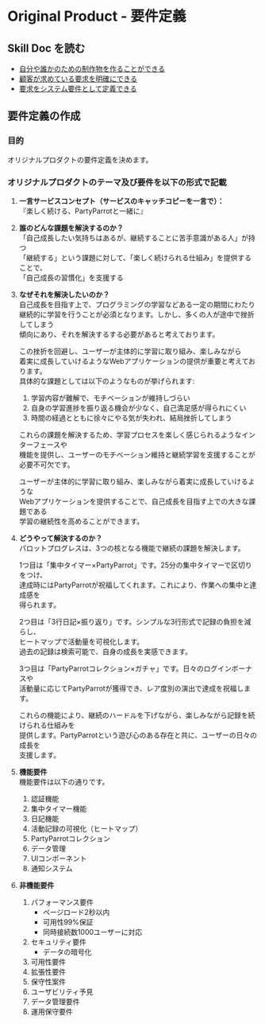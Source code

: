 # Original Product - 要件定義

## Skill Doc を読む

- [自分や誰かのための制作物を作ることができる](/skilldocs/BUSINESS_THINKING.md)
- [顧客が求めている要求を明確にできる](/skilldocs/REQUIREMENTS_ANALYSIS.md)
- [要求をシステム要件として定義できる](/skilldocs/REQUIREMENT_DEFINITION.md)

## 要件定義の作成

### 目的

オリジナルプロダクトの要件定義を決めます。

### オリジナルプロダクトのテーマ及び要件を以下の形式で記載

1. **一言サービスコンセプト（サービスのキャッチコピーを一言で）：**  
   『楽しく続ける、PartyParrotと一緒に』
2. **誰のどんな課題を解決するのか？**  
   「自己成長したい気持ちはあるが、継続することに苦手意識がある人」が持つ  
   「継続する」という課題に対して、「楽しく続けられる仕組み」を提供することで、  
   「自己成長の習慣化」を支援する
3. **なぜそれを解決したいのか？**  
    自己成長を目指す上で、プログラミングの学習などある一定の期間にわたり  
    継続的に学習を行うことが必須となります。しかし、多くの人が途中で挫折してしまう  
    傾向にあり、それを解決するする必要があると考えております。  

    この挫折を回避し、ユーザーが主体的に学習に取り組み、楽しみながら  
    着実に成長していけるようなWebアプリケーションの提供が重要と考えております。  
    具体的な課題としては以下のようなものが挙げられます:

     1. 学習内容が難解で、モチベーションが維持しづらい  
     2. 自身の学習進捗を振り返る機会が少なく、自己満足感が得られにくい  
     3. 時間の経過とともに徐々にやる気が失われ、結局挫折してしまう  

    これらの課題を解決するため、学習プロセスを楽しく感じられるようなインターフェースや  
    機能を提供し、ユーザーのモチベーション維持と継続学習を支援することが必要不可欠です。
  
    ユーザーが主体的に学習に取り組み、楽しみながら着実に成長していけるような  
    Webアプリケーションを提供することで、自己成長を目指す上での大きな課題である  
    学習の継続性を高めることができます。  
4. **どうやって解決するのか？**  
    パロットプログレスは、3つの核となる機能で継続の課題を解決します。

    1つ目は「集中タイマー×PartyParrot」です。25分の集中タイマーで区切りをつけ、  
    達成時にはPartyParrotが祝福してくれます。これにより、作業への集中と達成感を  
    得られます。

    2つ目は「3行日記×振り返り」です。シンプルな3行形式で記録の負担を減らし、  
    ヒートマップで活動量を可視化します。  
    過去の記録は検索可能で、自身の成長を実感できます。

    3つ目は「PartyParrotコレクション×ガチャ」です。日々のログインボーナスや  
    活動量に応じてPartyParrotが獲得でき、レア度別の演出で達成を祝福します。

    これらの機能により、継続のハードルを下げながら、楽しみながら記録を続けられる仕組みを  
    提供します。PartyParrotという遊び心のある存在と共に、ユーザーの日々の成長を  
    支援します。
5. **機能要件**  
    機能要件は以下の通りです。
      1. 認証機能
      2. 集中タイマー機能
      3. 日記機能
      4. 活動記録の可視化（ヒートマップ）
      5. PartyParrotコレクション
      6. データ管理
      7. UIコンポーネント
      8. 通知システム
6. **非機能要件**  
   1. パフォーマンス要件
      - ページロード2秒以内
      - 可用性99%保証
      - 同時接続数1000ユーザーに対応
   2. セキュリティ要件
      - データの暗号化
   3. 可用性要件
   4. 拡張性要件
   5. 保守性案件
   6. ユーザビリティ予見
   7. データ管理要件
   8. 運用保守要件

